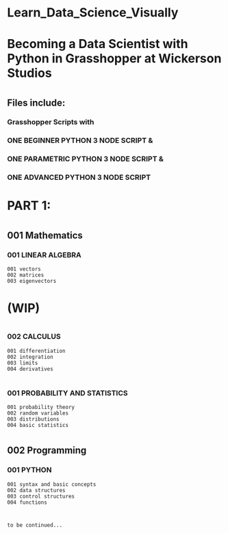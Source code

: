 # Learn_Data_Science_Visually
# Becoming a Data Scientist with Python in Grasshopper at Wickerson Studios
#
## Files include:
### Grasshopper Scripts with
### ONE BEGINNER PYTHON 3 NODE SCRIPT &
### ONE PARAMETRIC PYTHON 3 NODE SCRIPT &
### ONE ADVANCED PYTHON 3 NODE SCRIPT
#
# PART 1:
#
## 001 Mathematics
  ### 001 LINEAR ALGEBRA
    001 vectors
    002 matrices
    003 eigenvectors
#
# (WIP) 
#
  ### 002 CALCULUS 
    001 differentiation
    002 integration
    003 limits
    004 derivatives
#
  ### 001 PROBABILITY AND STATISTICS
    001 probability theory
    002 random variables
    003 distributions
    004 basic statistics
#
## 002 Programming
  ### 001 PYTHON
    001 syntax and basic concepts
    002 data structures
    003 control structures
    004 functions
#
    to be continued...

    
